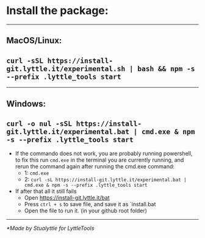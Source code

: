 # Install the package:

___

## MacOS/Linux:
## `curl -sSL https://install-git.lyttle.it/experimental.sh | bash && npm -s --prefix .lyttle_tools start`

___

## Windows: 
## `curl -o nul -sSL https://install-git.lyttle.it/experimental.bat | cmd.exe & npm -s --prefix .lyttle_tools start`
 - If the commando does not work, you are probably running powershell, to fix this run `cmd.exe` in the terminal you are currently running, and rerun the command again after running the cmd.exe command:
   - 1: `cmd.exe`
   - 2: `curl -sL https://install-git.lyttle.it/experimental.bat | cmd.exe & npm -s --prefix .lyttle_tools start`
 - If after that all it still fails
   - Open https://install-git.lyttle.it/bat
   - Press `ctrl + s` to save file, and save it as `install.bat
   - Open the file to run it. (in your github root folder)

___

_*Made by Stualyttle for LyttleTools_
